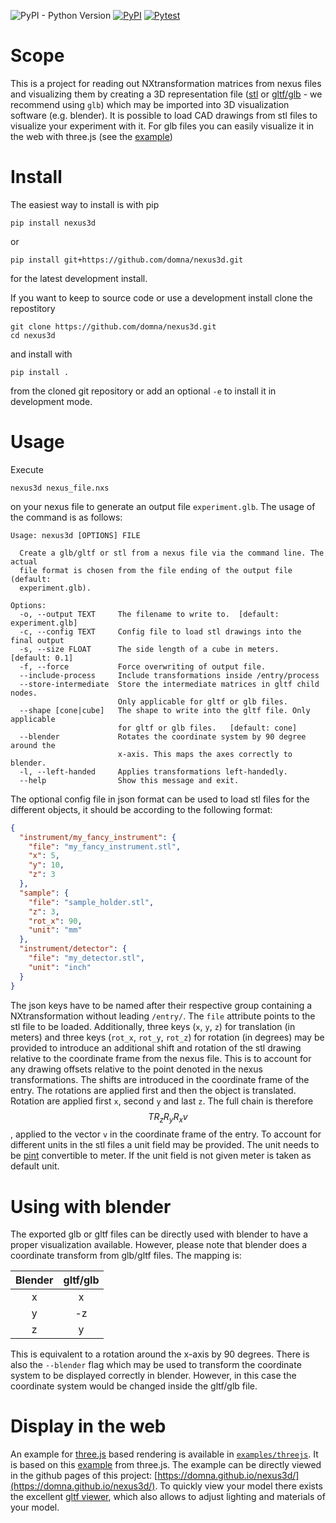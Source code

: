 ![PyPI - Python Version](https://img.shields.io/pypi/pyversions/nexus3d)
[![PyPI](https://img.shields.io/pypi/v/nexus3d)](https://pypi.org/project/nexus3d/)
[![Pytest](https://github.com/domna/nexus3d/actions/workflows/pytest.yml/badge.svg)](https://github.com/domna/nexus3d/actions/workflows/pytest.yml)

# Scope

This is a project for reading out NXtransformation matrices from nexus files and
visualizing them by creating a 3D representation file ([stl](<https://en.wikipedia.org/wiki/STL_(file_format)>) or [gltf/glb](https://en.wikipedia.org/wiki/GlTF) - we recommend using `glb`) which may be imported into 3D visualization software (e.g. blender). It is possible to load CAD drawings from stl files to visualize your experiment with it. For glb files you can easily visualize it in the web with three.js (see the [example](https://github.com/domna/nexus3d/tree/main/examples/threejs))

# Install

The easiest way to install is with pip

```
pip install nexus3d
```

or

```
pip install git+https://github.com/domna/nexus3d.git
```

for the latest development install.

If you want to keep to source code or use a development install clone the repostitory

```
git clone https://github.com/domna/nexus3d.git
cd nexus3d
```

and install with

```
pip install .
```

from the cloned git repository or add an optional `-e` to install it in development mode.

# Usage

Execute

```
nexus3d nexus_file.nxs
```

on your nexus file to generate an output file `experiment.glb`.
The usage of the command is as follows:

```
Usage: nexus3d [OPTIONS] FILE

  Create a glb/gltf or stl from a nexus file via the command line. The actual
  file format is chosen from the file ending of the output file (default:
  experiment.glb).

Options:
  -o, --output TEXT     The filename to write to.  [default: experiment.glb]
  -c, --config TEXT     Config file to load stl drawings into the final output
  -s, --size FLOAT      The side length of a cube in meters.  [default: 0.1]
  -f, --force           Force overwriting of output file.
  --include-process     Include transformations inside /entry/process
  --store-intermediate  Store the intermediate matrices in gltf child nodes.
                        Only applicable for gltf or glb files.
  --shape [cone|cube]   The shape to write into the gltf file. Only applicable
                        for gltf or glb files.   [default: cone]
  --blender             Rotates the coordinate system by 90 degree around the
                        x-axis. This maps the axes correctly to blender.
  -l, --left-handed     Applies transformations left-handedly.
  --help                Show this message and exit.
```

The optional config file in json format can be used to load stl files for the different objects, it should be according to the following format:

```json
{
  "instrument/my_fancy_instrument": {
    "file": "my_fancy_instrument.stl",
    "x": 5,
    "y": 10,
    "z": 3
  },
  "sample": {
    "file": "sample_holder.stl",
    "z": 3,
    "rot_x": 90,
    "unit": "mm"
  },
  "instrument/detector": {
    "file": "my_detector.stl",
    "unit": "inch"
  }
}
```

The json keys have to be named after their respective group containing a NXtransformation without leading `/entry/`.
The `file` attribute points to the stl file to be loaded.
Additionally, three keys (`x`, `y`, `z`) for translation (in meters) and three keys (`rot_x`, `rot_y`, `rot_z`) for rotation (in degrees) may be provided to introduce an additional shift and rotation of the stl drawing relative to
the coordinate frame from the nexus file. This is to account for any drawing offsets relative to the point denoted in the
nexus transformations. The shifts are introduced in the coordinate frame of the entry.
The rotations are applied first and then the object is translated.
Rotation are applied first `x`, second `y` and last `z`.
The full chain is therefore
$$T  R_z  R_y  R_x  v$$
, applied to the vector `v` in the coordinate frame of the entry.
To account for different units in the stl files a unit field may be provided.
The unit needs to be [pint](https://pint.readthedocs.io) convertible to meter.
If the unit field is not given meter is taken as default unit.

# Using with blender

The exported glb or gltf files can be directly used with blender to have a proper visualization available.
However, please note that blender does a coordinate transform from glb/gltf files.
The mapping is:

| Blender | gltf/glb |
| :-----: | :------: |
|    x    |    x     |
|    y    |    -z    |
|    z    |    y     |

This is equivalent to a rotation around the x-axis by 90 degrees.
There is also the `--blender` flag which may be used to transform the coordinate system to be displayed correctly in blender.
However, in this case the coordinate system would be changed inside the gltf/glb file.

# Display in the web

An example for [three.js](https://threejs.org) based rendering is available in [`examples/threejs`](https://github.com/domna/nexus3d/tree/main/examples/threejs). It is based on this [example](https://threejs.org/examples/?q=gltf#webgl_loader_gltf) from three.js. The example can be directly viewed in the github pages of this project: [https://domna.github.io/nexus3d/](https://domna.github.io/nexus3d/). To quickly view your model there exists the excellent [gltf viewer](https://gltf-viewer.donmccurdy.com), which also allows to adjust lighting and materials of your model.
